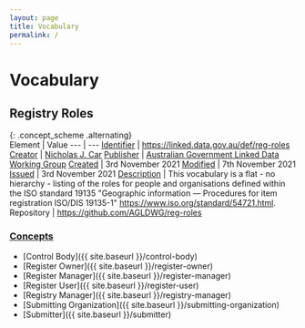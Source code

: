 ```yaml
---
layout: page
title: Vocabulary
permalink: /
---
```

# Vocabulary

## Registry Roles 

{: .concept_scheme .alternating}  
Element | Value
--- | ---
[Identifier](https://www.dublincore.org/specifications/dublin-core/dcmi-terms/#http://purl.org/dc/terms/identifier) | <https://linked.data.gov.au/def/reg-roles>
[Creator](https://www.dublincore.org/specifications/dublin-core/dcmi-terms/#http://purl.org/dc/terms/creator) | [Nicholas J. Car](http://orcid.org/0000-0002-8742-7730)
[Publisher](https://www.dublincore.org/specifications/dublin-core/dcmi-terms/#http://purl.org/dc/terms/publisher) | [Australian Government Linked Data Working Group](https://linked.data.gov.au/org/agldwg)
[Created](https://www.dublincore.org/specifications/dublin-core/dcmi-terms/#http://purl.org/dc/terms/created) | 3rd November 2021
[Modified](https://www.dublincore.org/specifications/dublin-core/dcmi-terms/#http://purl.org/dc/terms/modified) | 7th November 2021
[Issued](https://www.dublincore.org/specifications/dublin-core/dcmi-terms/#http://purl.org/dc/terms/issued) | 3rd November 2021
[Description](https://www.dublincore.org/specifications/dublin-core/dcmi-terms/#http://purl.org/dc/terms/description) | This vocabulary is a flat - no hierarchy - listing of the roles for people and organisations defined within the ISO standard 19135 "Geographic information — Procedures for item registration ISO/DIS 19135-1" <https://www.iso.org/standard/54721.html>.
Repository | <https://github.com/AGLDWG/reg-roles>

### [Concepts](https://www.w3.org/TR/skos-reference/#concepts)

* [Control Body]({{ site.baseurl }}/control-body)
* [Register Owner]({{ site.baseurl }}/register-owner)
* [Register Manager]({{ site.baseurl }}/register-manager)
* [Register User]({{ site.baseurl }}/register-user)
* [Registry Manager]({{ site.baseurl }}/registry-manager)
* [Submitting Organization]({{ site.baseurl }}/submitting-organization)
* [Submitter]({{ site.baseurl }}/submitter)
